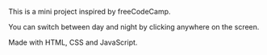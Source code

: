 This is a  mini project inspired by freeCodeCamp. 

You can switch between day and night by clicking anywhere on the screen.

Made with HTML, CSS and JavaScript.
